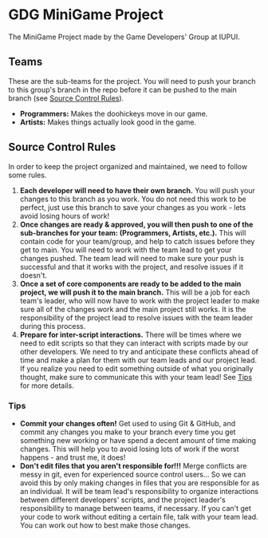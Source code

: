 # GDG MiniGame Project
The MiniGame Project made by the Game Developers' Group at IUPUI.

## Teams
These are the sub-teams for the project. You will need to push your branch to this group's branch in the repo before it can be pushed to the main branch (see [Source Control Rules](#source-control-rules)).

* **Programmers:** Makes the doohickeys move in our game.
* **Artists:** Makes things actually look good in the game.

## Source Control Rules
In order to keep the project organized and maintained, we need to follow some rules.

1. **Each developer will need to have their own branch.** You will push your changes to this branch as you work. You do not need this work to be perfect, just use this branch to save your changes as you work - lets avoid losing hours of work!
2. **Once changes are ready & approved, you will then push to one of the sub-branches for your team: (Programmers, Artists, etc.).** This will contain code for your team/group, and help to catch issues before they get to main. You will need to work with the team lead to get your changes pushed. The team lead will need to make sure your push is successful and that it works with the project, and resolve issues if it doesn't.
3. **Once a set of core components are ready to be added to the main project, we will push it to the main branch.** This will be a job for each team's leader, who will now have to work with the project leader to make sure all of the changes work and the main project still works. It is the responsibility of the project lead to resolve issues with the team leader during this process.
4. **Prepare for inter-script interactions.** There will be times where we need to edit scripts so that they can interact with scripts made by our other developers. We need to try and anticipate these conflicts ahead of time and make a plan for them with our team leads and our project lead. If you realize you need to edit something outside of what you originally thought, make sure to communicate this with your team lead! See [Tips](#tips) for more details.

### Tips
* **Commit your changes often!** Get used to using Git & GitHub, and commit any changes you make to your branch every time you get something new working or have spend a decent amount of time making changes. This will help you to avoid losing lots of work if the worst happens - and trust me, it does!
* **Don't edit files that you aren't responsible for!!!** Merge conflicts are messy in git, even for experienced source control users... So we can avoid this by only making changes in files that you are responsible for as an individual. It will be team lead's responsibility to organize interactions between different developers' scripts, and the project leader's responsibility to manage between teams, if necessary. If you can't get your code to work without editing a certain file, talk with your team lead. You can work out how to best make those changes.
